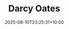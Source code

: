 ---
title: "Darcy Oates"
date: 2025-08-10T23:25:31+10:00
draft: false
photo: "/images/darcy.png"
position: "Undergraduate CAP Representative"
role_types:
  - "College Representative"
  - "NUS Delegate"
---